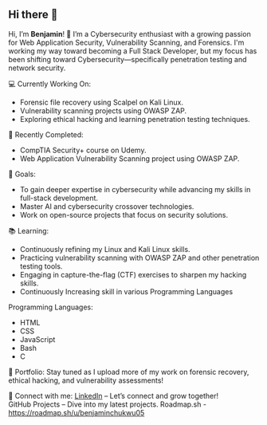 ## Hi there 👋

Hi, I’m **Benjamin**! 👋
I’m a Cybersecurity enthusiast with a growing passion for Web Application Security, Vulnerability Scanning, and Forensics. I'm working my way toward becoming a Full Stack Developer, but my focus has been shifting toward Cybersecurity—specifically penetration testing and network security.

💻 Currently Working On:
- Forensic file recovery using Scalpel on Kali Linux.
- Vulnerability scanning projects using OWASP ZAP.
- Exploring ethical hacking and learning penetration testing techniques.

🔐 Recently Completed:
- CompTIA Security+ course on Udemy.
- Web Application Vulnerability Scanning project using OWASP ZAP.

🚀 Goals:
- To gain deeper expertise in cybersecurity while advancing my skills in full-stack development.<br/>
- Master AI and cybersecurity crossover technologies.<br/>
- Work on open-source projects that focus on security solutions.<br/>

📚 Learning:
- Continuously refining my Linux and Kali Linux skills.<br/>
- Practicing vulnerability scanning with OWASP ZAP and other penetration testing tools.<br/>
- Engaging in capture-the-flag (CTF) exercises to sharpen my hacking skills.<br/>
- Continuously Increasing skill in various Programming Languages

Programming Languages:
- HTML
- CSS
- JavaScript
- Bash
- C

📂 Portfolio:
Stay tuned as I upload more of my work on forensic recovery, ethical hacking, and vulnerability assessments!

🔗 Connect with me:
[LinkedIn](https://www.linkedin.com/in/benjamin-chukwu-106a03281/) – Let’s connect and grow together!<br/>
GitHub Projects – Dive into my latest projects.
Roadmap.sh - https://roadmap.sh/u/benjaminchukwu05

<!--
**BenjaminChukwu05/BenjaminChukwu05** is a ✨ _special_ ✨ repository because its `README.md` (this file) appears on your GitHub profile.

Here are some ideas to get you started:

- 🔭 I’m currently working on ...
- 🌱 I’m currently learning ...
- 👯 I’m looking to collaborate on ...
- 🤔 I’m looking for help with ...
- 💬 Ask me about ...
- 📫 How to reach me: ...
- 😄 Pronouns: ...
- ⚡ Fun fact: ...
-->


